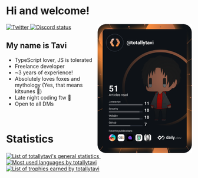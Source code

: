 # Hi and welcome!
<div align="left">
  <a href="https://twitter.com/totallytavi">
    <img
      src="https://img.shields.io/twitter/follow/totallytavi?label=Twitter&logo=twitter&style=flat-square&color=fc6d26&logoColor=000000"
      alt="Twitter"
    />
  </a>
  <a href="https://dev.discordprofiles.me/ap">
    <img
      src="https://img.shields.io/endpoint?url=https://dev.discordprofiles.me/api/badge/status/409740404636909578?simple=true"
      alt="Discord status"
    />
  </a>
  <a href="https://api.daily.dev/get?r=totallytavi" target="_blank">
    <img
      width="256"
      align="right"
      src="https://raw.githubusercontent.com/totallytavi/totallytavi/devcard/devcard.svg"
    />
  </a>
</div>

## My name is Tavi
- TypeScript lover, JS is tolerated
- Freelance developer
- ~3 years of experience!
- Absolutely loves foxes and mythology (Yes, that means kitsunes 🦊)
- Late night coding ftw 🌙
- Open to all DMs
<br>

# Statistics #
<div>
  <div>
    <a href="https://github.com/anuraghazra/github-readme-stats#github-stats-card">
      <img
        src="https://github-readme-stats.vercel.app/api?username=totallytavi&count_private=true&theme=monokai&show_icons=true&card_width=440px"
        alt="List of totallytavi's general statistics"
      />
    </a>
    &nbsp;
    <a href="https://github.com/anuraghazra/github-readme-stats#top-languages-card">
      <img
        src="https://github-readme-stats.vercel.app/api/top-langs/?username=totallytavi&theme=monokai&layout=compact"
        alt="Most used languages by totallytavi"
      />
    </a>
  </div>
  <div>
    <a href="https://github.com/ryo-ma/github-profile-trophy">
      <img
        src="https://github-profile-trophy.vercel.app/?username=totallytavi&column=4&theme=dark_lover"
        alt="List of trophies earned by totallytavi"
      />
    </a>
  </div>
</div>
